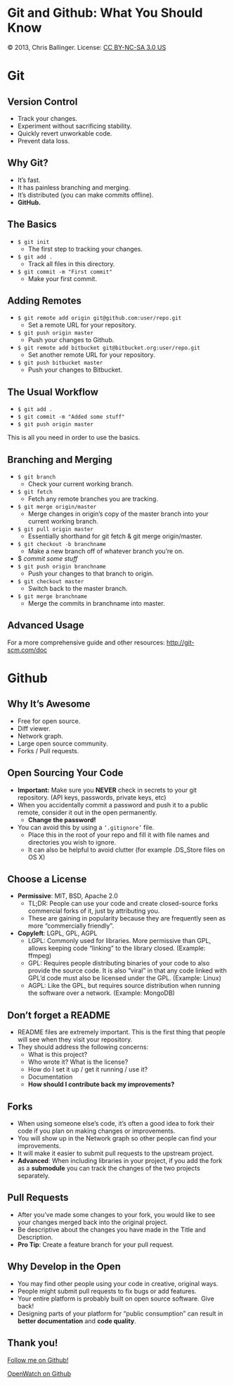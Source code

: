 # Git and Github: What You Should Know

© 2013, Chris Ballinger. License: [CC BY-NC-SA 3.0 US](http://creativecommons.org/licenses/by-nc-sa/3.0/us/)

# Git

## Version Control
* Track your changes.* Experiment without sacrificing stability.* Quickly revert unworkable code.* Prevent data loss.
## Why Git?
* It’s fast.* It has painless branching and merging.* It’s distributed (you can make commits offline).* **GitHub.**
## The Basics
* `$ git init`	* The first step to tracking your changes.* `$ git add .`
	* Track all files in this directory.
* `$ git commit -m "First commit"`
	* Make your first commit.

## Adding Remotes

* `$ git remote add origin git@github.com:user/repo.git`
	* Set a remote URL for your repository.
* `$ git push origin master`
	* Push your changes to Github.
* `$ git remote add bitbucket git@bitbucket.org:user/repo.git`
	* Set another remote URL for your repository.
* `$ git push bitbucket master`
	* Push your changes to Bitbucket.
	
## The Usual Workflow

* `$ git add .`
* `$ git commit -m "Added some stuff"`
* `$ git push origin master`

This is all you need in order to use the basics.

## Branching and Merging

* `$ git branch`
	* Check your current working branch.
* `$ git fetch`
	* Fetch any remote branches you are tracking.
* `$ git merge origin/master`
	* Merge changes in origin’s copy of the master branch into your current working branch.
* `$ git pull origin master`
	* Essentially shorthand for git fetch & git merge origin/master.
* `$ git checkout -b branchname`
	* Make a new branch off of whatever branch you’re on.
* $ *commit some stuff*
* `$ git push origin branchname`
	* Push your changes to that branch to origin.
* `$ git checkout master`
	* Switch back to the master branch.
* `$ git merge branchname`
	* Merge the commits in branchname into master.
	
## Advanced Usage

For a more comprehensive guide and other resources: http://git-scm.com/doc

# Github

## Why It’s Awesome

* Free for open source.* Diff viewer.* Network graph.* Large open source community.* Forks / Pull requests.
## Open Sourcing Your Code
* **Important:** Make sure you **NEVER** check in secrets to your git repository. (API keys, passwords, private keys, etc)* When you accidentally commit a password and push it to a public remote, consider it out in the open permanently.	* **Change the password!** * You can avoid this by using a `‘.gitignore’` file.	* Place this in the root of your repo and fill it with file names and directories you wish to ignore.	* It can also be helpful to avoid clutter (for example .DS_Store files on OS X)
## Choose a License
* **Permissive**: MIT, BSD, Apache 2.0	* TL;DR: People can use your code and create closed-source forks commercial forks of it, just by attributing you.	* These are gaining in popularity because they are frequently seen as more “commercially friendly”.* **Copyleft**: LGPL, GPL, AGPL	* LGPL: Commonly used for libraries. More permissive than GPL, allows keeping code “linking” to the library closed. (Example: ffmpeg)	* GPL: Requires people distributing binaries of your code to also provide the source code. It is also “viral” in that any code linked with GPL’d code must also be licensed under the GPL. (Example: Linux)	* AGPL: Like the GPL, but requires source distribution when running the software over a network. (Example: MongoDB)
## Don’t forget a README
* README files are extremely important. This is the first thing that people will see when they visit your repository.* They should address the following concerns:	* What is this project?	* Who wrote it? What is the license?	* How do I set it up / get it running / use it?	* Documentation	* **How should I contribute back my improvements?**
## Forks
* When using someone else’s code, it’s often a good idea to fork their code if you plan on making changes or improvements.* You will show up in the Network graph so other people can find your improvements.* It will make it easier to submit pull requests to the upstream project.* **Advanced**: When including libraries in your project, if you add the fork as a **submodule** you can track the changes of the two projects separately.
## Pull Requests* After you’ve made some changes to your fork, you would like to see your changes merged back into the original project.* Be descriptive about the changes you have made in the Title and Description.* **Pro Tip**: Create a feature branch for your pull request.
## Why Develop in the Open* You may find other people using your code in creative, original ways.* People might submit pull requests to fix bugs or add features.* Your entire platform is probably built on open source software. Give back!* Designing parts of your platform for “public consumption” can result in **better documentation** and **code quality**.## Thank you!
[Follow me on Github!](https://github.com/chrisballinger)[OpenWatch on Github](https://github.com/OpenWatch)